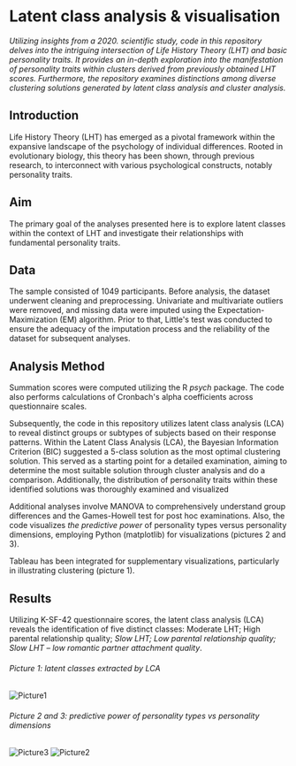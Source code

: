 # Latent class analysis & visualisation 


*Utilizing insights from a 2020. scientific study, code in this repository delves into the intriguing intersection of Life History Theory (LHT) and basic personality traits. It provides an in-depth exploration into the manifestation of personality traits within clusters derived from previously obtained LHT scores. Furthermore, the repository examines distinctions among diverse clustering solutions generated by latent class analysis and cluster analysis.*


## Introduction

Life History Theory (LHT) has emerged as a pivotal framework within the expansive landscape of the psychology of individual differences. Rooted in evolutionary biology, this theory has been shown, through previous research, to interconnect with various psychological constructs, notably personality traits.

## Aim

The primary goal of the analyses presented here is to explore latent classes within the context of LHT and investigate their relationships with fundamental personality traits. 


## Data

The sample consisted of 1049 participants. Before analysis, the dataset underwent cleaning and preprocessing. Univariate and multivariate outliers were removed, and missing data were imputed using the Expectation-Maximization (EM) algorithm. Prior to that, Little's test was conducted to ensure the adequacy of the imputation process and the reliability of the dataset for subsequent analyses.

## Analysis Method

Summation scores were computed utilizing the R *psych* package. The code also performs calculations of Cronbach's alpha coefficients across questionnaire scales.

Subsequently, the code in this repository utilizes latent class analysis (LCA) to reveal distinct groups or subtypes of subjects based on their response patterns. Within the Latent Class Analysis (LCA), the Bayesian Information Criterion (BIC) suggested a 5-class solution as the most optimal clustering solution. This served as a starting point for a detailed examination, aiming to determine the most suitable solution through cluster analysis and do a comparison. Additionally, the distribution of personality traits within these identified solutions was thoroughly examined and visualized

Additional analyses involve MANOVA to comprehensively understand group differences and the Games-Howell test for post hoc examinations. Also, the code visualizes *the predictive power* of personality types versus personality dimensions, employing Python (matplotlib) for visualizations (pictures 2 and 3). 

Tableau has been integrated for supplementary visualizations, particularly in illustrating clustering (picture 1).

## Results

Utilizing K-SF-42 questionnaire scores, the latent class analysis (LCA) reveals the identification of five distinct classes: Moderate LHT; High parental relationship quality; *Slow LHT; Low parental relationship quality; Slow LHT – low romantic partner attachment quality*.
 
###### Picture 1: latent classes extracted by LCA
![Picture1](https://github.com/makilezx/Latent-class-analysis-visualisation-Life-history-theory/assets/50851469/77463bcb-8631-40fc-a2bd-aed9d552b052)
###### Picture 2 and 3: predictive power of personality types vs personality dimensions
![Picture3](https://github.com/makilezx/Latent-class-analysis-visualisation-Life-history-theory/assets/50851469/1bfbd184-0994-41d1-b6a9-47cb1221a42b)
![Picture2](https://github.com/makilezx/Latent-class-analysis-visualisation-Life-history-theory/assets/50851469/f63f1c01-f030-4f6e-b7fd-095c0e3defb2)

